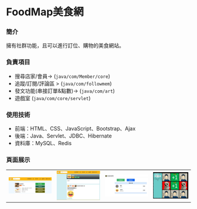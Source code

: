 # FoodMap美食網
### 簡介 
擁有社群功能，且可以進行訂位、購物的美食網站。 
### 負責項目  
* 搜尋店家/會員-> (`java/com/Member/core`)  
* 追蹤/訂閱/評論區 > (`java/com/followmem`)  
* 發文功能(串接訂單&點數)-> (`java/com/art`)  
* 遊戲室  (`java/com/core/servlet`)  
### 使用技術  
* 前端：HTML、CSS、JavaScript、Bootstrap、Ajax
* 後端：Java、Servlet、JDBC、Hibernate
* 資料庫：MySQL、Redis
### 頁面展示
<table>
<tr>
<td><img src="https://raw.githubusercontent.com/alan60108789/CGA105G2-FoodMap/master/CGA105G2/CGA105G2_Git/CGA105G2/target/m2e-wtp/web-resources/%E5%BA%97%E5%AE%B6%E5%9C%96%E7%89%87.JPG"></td>
<td><img src="https://raw.githubusercontent.com/alan60108789/CGA105G2-FoodMap/master/CGA105G2/CGA105G2_Git/CGA105G2/target/m2e-wtp/web-resources/%E6%9C%83%E5%93%A1%E9%A0%81%E9%9D%A2.JPG"></td>
<td><img src="https://raw.githubusercontent.com/alan60108789/CGA105G2-FoodMap/master/CGA105G2/CGA105G2_Git/CGA105G2/target/m2e-wtp/web-resources/%E8%BF%BD%E8%B9%A4%E5%90%8D%E5%96%AE.JPG"></td>
<td><img src="https://raw.githubusercontent.com/alan60108789/CGA105G2-FoodMap/master/CGA105G2/CGA105G2_Git/CGA105G2/target/m2e-wtp/web-resources/%E9%81%8A%E6%88%B2%E7%95%AB%E9%9D%A2.png"></td>
</tr>
</table>
